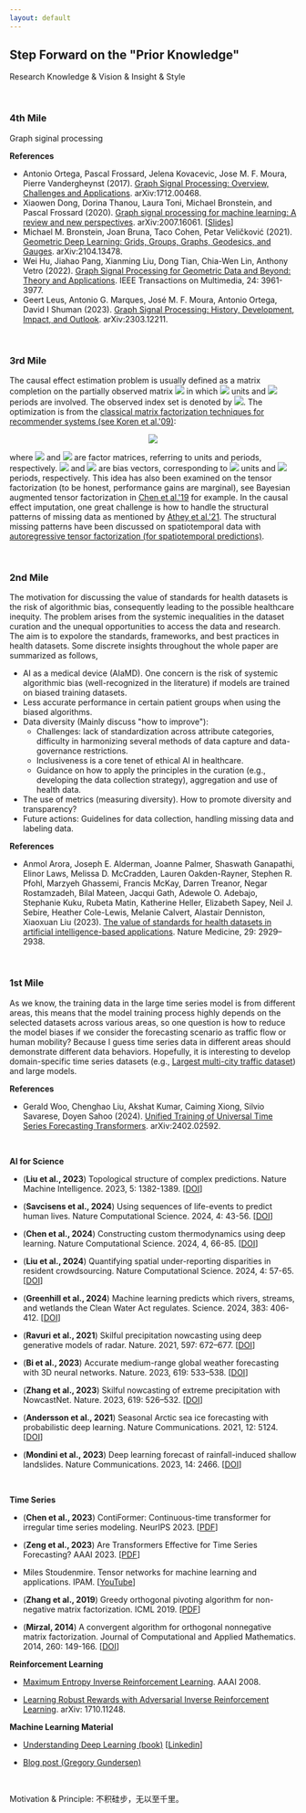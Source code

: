 ```yaml
---
layout: default
---
```


## Step Forward on the "Prior Knowledge"

Research Knowledge & Vision & Insight & Style

<br>

### 4th Mile

Graph siginal processing

**References**

- Antonio Ortega, Pascal Frossard, Jelena Kovacevic, Jose M. F. Moura, Pierre Vandergheynst (2017). [Graph Signal Processing: Overview, Challenges and Applications](https://arxiv.org/pdf/1712.00468). arXiv:1712.00468.
- Xiaowen Dong, Dorina Thanou, Laura Toni, Michael Bronstein, and Pascal Frossard (2020). [Graph signal processing for machine learning: A review and new perspectives](https://arxiv.org/pdf/2007.16061). arXiv:2007.16061. [[Slides](https://web.media.mit.edu/~xdong/talk/BDI_GSP.pdf)]
- Michael M. Bronstein, Joan Bruna, Taco Cohen, Petar Veličković (2021). [Geometric Deep Learning: Grids, Groups, Graphs, Geodesics, and Gauges](https://arxiv.org/pdf/2104.13478). arXiv:2104.13478.
- Wei Hu, Jiahao Pang, Xianming Liu, Dong Tian, Chia-Wen Lin, Anthony Vetro (2022). [Graph Signal Processing for Geometric Data and Beyond: Theory and Applications](https://doi.org/10.1109/TMM.2021.3111440). IEEE Transactions on Multimedia, 24: 3961-3977.
- Geert Leus, Antonio G. Marques, José M. F. Moura, Antonio Ortega, David I Shuman (2023). [Graph Signal Processing: History, Development, Impact, and Outlook](https://arxiv.org/pdf/2303.12211). arXiv:2303.12211.

<br>

### 3rd Mile

The causal effect estimation problem is usually defined as a matrix completion on the partially observed matrix <img style="display: inline;" src="https://latex.codecogs.com/svg.latex?&space;\boldsymbol{Y}\in\mathbb{R}^{N\times T}"/> in which <img style="display: inline;" src="https://latex.codecogs.com/svg.latex?&space;N"/> units and <img style="display: inline;" src="https://latex.codecogs.com/svg.latex?&space;T"/> periods are involved. The observed index set is denoted by <img style="display: inline;" src="https://latex.codecogs.com/svg.latex?&space;\Omega"/>. The optimization is from the [classical matrix factorization techniques for recommender systems (see Koren et al.'09)](https://doi.org/10.1109/MC.2009.263):

<p align = "center"><img align="middle" src="https://latex.codecogs.com/svg.latex?&space;\min_{\boldsymbol{W},\boldsymbol{X},\boldsymbol{u},\boldsymbol{p}}~\frac{1}{2}\left\|\mathcal{P}_{\Omega}(\boldsymbol{Y}-\boldsymbol{W}^\top\boldsymbol{X}-\boldsymbol{u}\mathbf{1}_{T}^\top-\mathbf{1}_{N}\boldsymbol{p}^\top)\right\|_F^2"/></p>

where <img style="display: inline;" src="https://latex.codecogs.com/svg.latex?&space;\boldsymbol{W}\in\mathbb{R}^{R\times N}"/> and <img style="display: inline;" src="https://latex.codecogs.com/svg.latex?&space;\boldsymbol{X}\in\mathbb{R}^{R\times T}"/> are factor matrices, referring to units and periods, respectively. <img style="display: inline;" src="https://latex.codecogs.com/svg.latex?&space;\boldsymbol{u}\in\mathbb{R}^{N}"/> and <img style="display: inline;" src="https://latex.codecogs.com/svg.latex?&space;\boldsymbol{p}\in\mathbb{R}^{T}"/> are bias vectors, corresponding to <img style="display: inline;" src="https://latex.codecogs.com/svg.latex?&space;N"/> units and <img style="display: inline;" src="https://latex.codecogs.com/svg.latex?&space;T"/> periods, respectively. This idea has also been examined on the tensor factorization (to be honest, performance gains are marginal), see Bayesian augmented tensor factorization in [Chen et al.'19](https://doi.org/10.1016/j.trc.2019.03.003) for example. In the causal effect imputation, one great challenge is how to handle the structural patterns of missing data as mentioned by [Athey et al.'21](https://doi.org/10.1080/01621459.2021.1891924). The structural missing patterns have been discussed on spatiotemporal data with [autoregressive tensor factorization (for spatiotemporal predictions)](https://doi.org/10.1109/ICDM.2017.146).

<br>

### 2nd Mile

The motivation for discussing the value of standards for health datasets is the risk of algorithmic bias, consequently leading to the possible healthcare inequity. The problem arises from the systemic inequalities in the dataset curation and the unequal opportunities to access the data and research. The aim is to expolore the standards, frameworks, and best practices in health datasets. Some discrete insights throughout the whole paper are summarized as follows,

- AI as a medical device (AIaMD). One concern is the risk of systemic algorithmic bias (well-recognized in the literature) if models are trained on biased training datasets.
- Less accurate performance in certain patient groups when using the biased algorithms.
- Data diversity (Mainly discuss "how to improve"):
  - Challenges: lack of standardization across attribute categories, difficulty in harmonizing several methods of data capture and data-governance restrictions.
  - Inclusiveness is a core tenet of ethical AI in healthcare.
  - Guidance on how to apply the principles in the curation (e.g., developing the data collection strategy), aggregation and use of health data.
- The use of metrics (measuring diversity). How to promote diversity and transparency?
- Future actions: Guidelines for data collection, handling missing data and labeling data.

**References**

- Anmol Arora, Joseph E. Alderman, Joanne Palmer, Shaswath Ganapathi, Elinor Laws, Melissa D. McCradden, Lauren Oakden-Rayner, Stephen R. Pfohl, Marzyeh Ghassemi, Francis McKay, Darren Treanor, Negar Rostamzadeh, Bilal Mateen, Jacqui Gath, Adewole O. Adebajo, Stephanie Kuku, Rubeta Matin, Katherine Heller, Elizabeth Sapey, Neil J. Sebire, Heather Cole-Lewis, Melanie Calvert, Alastair Denniston, Xiaoxuan Liu (2023). [The value of standards for health datasets in artificial intelligence-based applications](https://doi.org/10.1038/s41591-023-02608-w). Nature Medicine, 29: 2929–2938.

<br>

### 1st Mile

As we know, the training data in the large time series model is from different areas, this means that the model training process highly depends on the selected datasets across various areas, so one question is how to reduce the model biases if we consider the forecasting scenario as traffic flow or human mobility? Because I guess time series data in different areas should demonstrate different data behaviors. Hopefully, it is interesting to develop domain-specific time series datasets (e.g., [Largest multi-city traffic dataset](https://utd19.ethz.ch/)) and large models.

**References**

- Gerald Woo, Chenghao Liu, Akshat Kumar, Caiming Xiong, Silvio Savarese, Doyen Sahoo (2024). [Unified Training of Universal Time Series Forecasting Transformers](https://arxiv.org/pdf/2402.02592). arXiv:2402.02592.

<br>



**AI for Science**

- (**Liu et al., 2023**) Topological structure of complex predictions. Nature Machine Intelligence. 2023, 5: 1382-1389. [[DOI](https://doi.org/10.1038/s42256-023-00749-8)]

- (**Savcisens et al., 2024**) Using sequences of life-events to predict human lives. Nature Computational Science. 2024, 4: 43-56. [[DOI](https://doi.org/10.1038/s43588-023-00573-5)]

- (**Chen et al., 2024**) Constructing custom thermodynamics using deep learning. Nature Computational Science. 2024, 4, 66-85. [[DOI](https://doi.org/10.1038/s43588-023-00581-5)]

- (**Liu et al., 2024**) Quantifying spatial under-reporting disparities in resident crowdsourcing. Nature Computational Science. 2024, 4: 57-65. [[DOI](https://doi.org/10.1038/s43588-023-00572-6)]

- (**Greenhill et al., 2024**) Machine learning predicts which rivers, streams, and wetlands the Clean Water Act regulates. Science. 2024, 383: 406-412. [[DOI](https://doi.org/10.1126/science.adi3794)]

- (**Ravuri et al., 2021**) Skilful precipitation nowcasting using deep generative models of radar. Nature. 2021, 597: 672–677. [[DOI](https://doi.org/10.1038/s41586-021-03854-z)]

- (**Bi et al., 2023**) Accurate medium-range global weather forecasting with 3D neural networks. Nature. 2023, 619: 533–538. [[DOI](https://doi.org/10.1038/s41586-023-06185-3)]

- (**Zhang et al., 2023**) Skilful nowcasting of extreme precipitation with NowcastNet. Nature. 2023, 619: 526–532. [[DOI](https://doi.org/10.1038/s41586-023-06184-4)]

- (**Andersson et al., 2021**) Seasonal Arctic sea ice forecasting with probabilistic deep learning. Nature Communications. 2021, 12: 5124. [[DOI](https://doi.org/10.1038/s41467-021-25257-4)]

- (**Mondini et al., 2023**) Deep learning forecast of rainfall-induced shallow landslides. Nature Communications. 2023, 14: 2466. [[DOI](https://doi.org/10.1038/s41467-023-38135-y)]


<br>

**Time Series**

- (**Chen et al., 2023**) ContiFormer: Continuous-time transformer for irregular time series modeling. NeurIPS 2023. [[PDF](https://openreview.net/pdf?id=YJDz4F2AZu)]

- (**Zeng et al., 2023**) Are Transformers Effective for Time Series Forecasting? AAAI 2023. [[PDF](https://ojs.aaai.org/index.php/AAAI/article/view/26317)]

- Miles Stoudenmire. Tensor networks for machine learning and applications. IPAM. [[YouTube](https://www.youtube.com/watch?v=q8UTwdjS95k)]

- (**Zhang et al., 2019**) Greedy orthogonal pivoting algorithm for non-negative matrix factorization. ICML 2019. [[PDF](https://proceedings.mlr.press/v97/zhang19r/zhang19r.pdf)]

- (**Mirzal, 2014**) A convergent algorithm for orthogonal nonnegative matrix factorization. Journal of Computational and Applied Mathematics. 2014, 260: 149-166. [[DOI](https://doi.org/10.1016/j.cam.2013.09.022)]


**Reinforcement Learning**

- [Maximum Entropy Inverse Reinforcement Learning](https://cdn.aaai.org/AAAI/2008/AAAI08-227.pdf). AAAI 2008.

- [Learning Robust Rewards with Adversarial Inverse Reinforcement Learning](https://arxiv.org/abs/1710.11248). arXiv: 1710.11248.

**Machine Learning Material**

- [Understanding Deep Learning (book)](http://udlbook.com/?trk=public_post-text) [[Linkedin](https://www.linkedin.com/posts/simon-prince-615bb9165_phew-finally-finished-all-68-python-notebook-activity-7130190400266330112-5n_X?utm_source=share&utm_medium=member_ios)]

- [Blog post (Gregory Gundersen)](https://gregorygundersen.com/blog/)

<br>

Motivation & Principle: 不积硅步，无以至千里。

